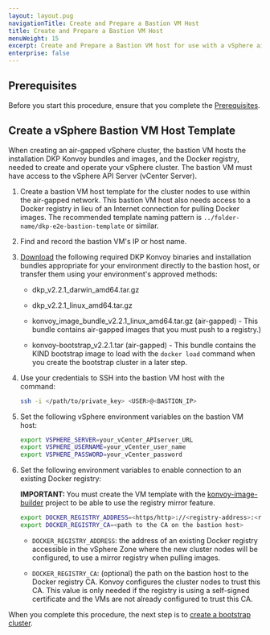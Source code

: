 ```yaml
---
layout: layout.pug
navigationTitle: Create and Prepare a Bastion VM Host
title: Create and Prepare a Bastion VM Host
menuWeight: 15
excerpt: Create and Prepare a Bastion VM host for use with a vSphere air-gapped cluster
enterprise: false
---
```


## Prerequisites

Before you start this procedure, ensure that you complete the [Prerequisites][prereqs].

## Create a vSphere Bastion VM Host Template
When creating an air-gapped vSphere cluster, the bastion VM hosts the installation DKP Konvoy bundles and images, and the Docker registry, needed to create and operate your vSphere cluster. The bastion VM must have access to the vSphere API Server (vCenter Server).

1.  Create a bastion VM host template for the cluster nodes to use within the air-gapped network. This bastion VM host also needs access to a Docker registry in lieu of an Internet connection for pulling Docker images. The recommended template naming pattern is `../folder-name/dkp-e2e-bastion-template` or similar.

1.  Find and record the bastion VM's IP or host name.

1.  [Download][download] the following required DKP Konvoy binaries and installation bundles appropriate for your environment directly to the bastion host, or transfer them using your environment's approved methods:

    - dkp_v2.2.1_darwin_amd64.tar.gz

    - dkp_v2.2.1_linux_amd64.tar.gz

    - konvoy_image_bundle_v2.2.1_linux_amd64.tar.gz (air-gapped) - This bundle contains air-gapped images that you must push to a registry.)

    - konvoy-bootstrap_v2.2.1.tar (air-gapped) - This bundle contains the KIND bootstrap image to load with the `docker load` command when you create the bootstrap cluster in a later step.

1.  Use your credentials to SSH into the bastion VM host with the command:

    ```bash
    ssh -i </path/to/private_key> <USER>@<BASTION_IP>
    ```

1.  Set the following vSphere environment variables on the bastion VM host:

    ```bash
    export VSPHERE_SERVER=your_vCenter_APIserver_URL
    export VSPHERE_USERNAME=your_vCenter_user_name
    export VSPHERE_PASSWORD=your_vCenter_password
    ```

1.  Set the following environment variables to enable connection to an existing Docker registry:

    <p class="message--important"><strong>IMPORTANT: </strong>You must create the VM template with the <a href="https://github.com/mesosphere/konvoy-image-builder">konvoy-image-builder</a> project to be able to use the registry mirror feature.</p>

    ```bash
    export DOCKER_REGISTRY_ADDRESS=<https/http>://<registry-address>:<registry-port>
    export DOCKER_REGISTRY_CA=<path to the CA on the bastion host>
    ```

    - `DOCKER_REGISTRY_ADDRESS`: the address of an existing Docker registry accessible in the vSphere Zone where the new cluster nodes will be configured, to use a mirror registry when pulling images.

    - `DOCKER_REGISTRY_CA`: (optional) the path on the bastion host to the Docker registry CA. Konvoy configures the cluster nodes to trust this CA. This value is only needed if the registry is using a self-signed certificate and the VMs are not already configured to trust this CA.

When you complete this procedure, the next step is to [create a bootstrap cluster][bootstrap].

[download]: ../../../../download/
[prereqs]: ../../prerequisites/
[bootstrap]: ../bootstrap/
[set-up-mirrored-registry]: ../set-up-mirrored-registry/
